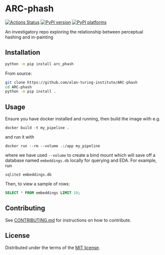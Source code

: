 # ARC-phash

[![Actions Status][actions-badge]][actions-link]
[![PyPI version][pypi-version]][pypi-link]
[![PyPI platforms][pypi-platforms]][pypi-link]

An investigatory repo exploring the relationship between perceptual hashing and in-painting

## Installation

```bash
python -m pip install arc_phash
```

From source:
```bash
git clone https://github.com/alan-turing-institute/ARC-phash
cd ARC-phash
python -m pip install .
```

## Usage

Ensure you have docker installed and running, then build the image with e.g.

```shell
docker build -t my_pipeline .
```

and run it with

```shell
docker run --rm --volume .:/app my_pipeline
```

where we have used `--volume` to create a bind mount which will save off a database named `embeddings.db` locally for querying and EDA. For example, run

```shell
sqlite3 embeddings.db
```

Then, to view a sample of rows:

```sql
SELECT * FROM embeddings LIMIT 10;
```

## Contributing

See [CONTRIBUTING.md](CONTRIBUTING.md) for instructions on how to contribute.

## License

Distributed under the terms of the [MIT license](LICENSE).


<!-- prettier-ignore-start -->
[actions-badge]:            https://github.com/alan-turing-institute/ARC-phash/workflows/CI/badge.svg
[actions-link]:             https://github.com/alan-turing-institute/ARC-phash/actions
[pypi-link]:                https://pypi.org/project/ARC-phash/
[pypi-platforms]:           https://img.shields.io/pypi/pyversions/ARC-phash
[pypi-version]:             https://img.shields.io/pypi/v/ARC-phash
<!-- prettier-ignore-end -->

